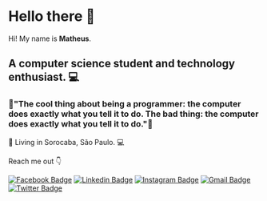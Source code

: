 # Hello there 👋

Hi! My name is **Matheus**. 

## A computer science student and technology enthusiast. 💻

### 🤯"The cool thing about being a programmer: the computer does exactly what you tell it to do. The bad thing: the computer does exactly what you tell it to do."🤯

 📍 Living in Sorocaba, São Paulo.
💻 

Reach me out 👇

[![Facebook Badge](https://img.shields.io/badge/-Facebook-2f55a4?style=flat-square&labelColor=2f55a4&logo=facebook&logoColor=white&link=https://www.youtube.com/channel/UCRhKK6VrISnIWPJjYxBPKnA/videos)](https://www.facebook.com/matheus.paesdealmeida/) [![Linkedin Badge](https://img.shields.io/badge/-LinkedIn-blue?style=flat-square&logo=Linkedin&logoColor=white&link=https://www.linkedin.com/in/isadora-rodrigues-stangarlin-48402b141/)](https://www.linkedin.com/in/matheus-henrique-paes-de-almeida-18565914a/) [![Instagram Badge](https://img.shields.io/badge/-Instagram-BF40BF?style=flat-square&logo=Instagram&logoColor=white&link=https://www.instagram.com/papodedev/)](https://www.instagram.com/matheushpa/) [![Gmail Badge](https://img.shields.io/badge/-Gmail-c14438?style=flat-square&logo=Gmail&logoColor=white&link=mailto:anajuliabit@gmail.com)](mailto:mhpaes97@gmail.com)[ ![Twitter Badge](https://img.shields.io/badge/-Twitter-1DA1F2?style=flat-square&logo=twitter&logoColor=white&link=https://www.twitter.com/anajuliadev)](https://twitter.com/matheus_p6)
